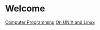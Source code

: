 
# Welcome

[Computer Programming](computer_programming.markdown)
[On UNIX and Linux](on_unix_and_linux.markdown)

